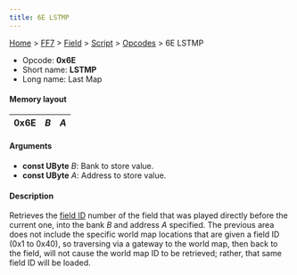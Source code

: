 ```yaml
---
title: 6E LSTMP
---
```


[Home](../../../../Main%20Page.md) > [FF7](../../../../FF7.md) > [Field](../../../Field.md) > [Script](../../Script.md) > [Opcodes](../Opcodes.md) > 6E LSTMP

-   Opcode: **0x6E**
-   Short name: **LSTMP**
-   Long name: Last Map

#### Memory layout

| 0x6E | *B* | *A* |
|------|-----|-----|

#### Arguments

-   **const UByte** *B*: Bank to store value.
-   **const UByte** *A*: Address to store value.

#### Description

Retrieves the [field ID][] number of the field that was played directly
before the current one, into the bank *B* and address *A* specified. The
previous area does not include the specific world map locations that are
given a field ID (0x1 to 0x40), so traversing via a gateway to the world
map, then back to the field, will not cause the world map ID to be
retrieved; rather, that same field ID will be loaded.

  [field ID]: ../../Field%20ID.md "wikilink"
